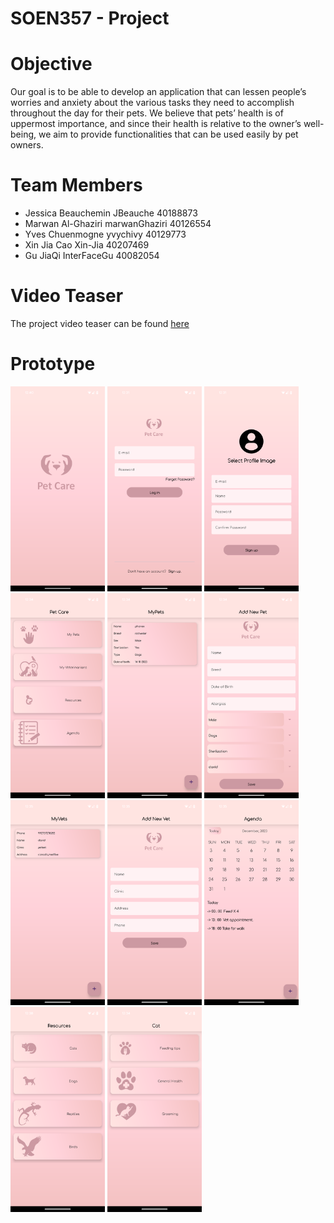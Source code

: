 # SOEN357 - Project

# Objective
Our goal is to be able to develop an application that can lessen people’s worries and anxiety
about the various tasks they need to accomplish throughout the day for their pets. We
believe that pets’ health is of uppermost importance, and since their health is relative to the
owner’s well-being, we aim to provide functionalities that can be used easily by pet owners.

# Team Members
- Jessica Beauchemin JBeauche 40188873
- Marwan Al-Ghaziri marwanGhaziri 40126554
- Yves Chuenmogne yvychivy 40129773
- Xin Jia Cao Xin-Jia 40207469
- Gu JiaQi InterFaceGu 40082054

# Video Teaser
The project video teaser can be found [here](https://drive.google.com/file/d/1Zqesgnaz9q8Uc70osxeLAhhyAgAL2Az1/view?usp=sharing)

# Prototype
<img src="Prototype Screenshots/OpeningView.png" width="30%"></img>  <img src="Prototype Screenshots/login.png" width="30%"></img>  <img src="Prototype Screenshots/signup.png" width="30%"></img>  <img src="Prototype Screenshots/home.png" width="30%"></img>  <img src="Prototype Screenshots/MyPets.png" width="30%"></img>  <img src="Prototype Screenshots/AddNewPet.png" width="30%"></img>  <img src="Prototype Screenshots/MyVets.png" width="30%"></img>  <img src="Prototype Screenshots/AddNewVet.png" width="30%"></img>  <img src="Prototype Screenshots/Agenda.png" width="30%"></img>  <img src="Prototype Screenshots/Resources.png" width="30%"></img>  <img src="Prototype Screenshots/Resources-Cat.png" width="30%"></img>
